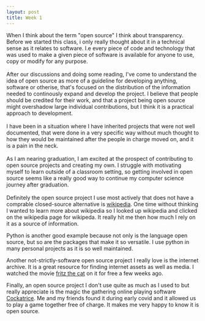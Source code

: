 ```yaml
---
layout: post
title: Week 1
---
```



When I think about the term "open source" I think about transparency. Before we started this class, 
i only really thought about it in a technical sense as it relates to software. I.e every piece of code and technology that was used to make a given piece of software is available for anyone to use, copy or modify for any purpose.
<br> <br>
After our discussions and doing some reading, I've come to understand the idea of open source as more of a guideline for developing anything, software or otherise, that's focused on the distribution of the information needed to continously expand and develop the project. I believe that people should be credited for their work, and that a project being open source might overshadow large individual contributions, but I think it is a practical approach to development. 
<br> <br>
I have been in a situation where I have inherited projects that were not well documented, that were done in a very specific way without much thought to how they would be maintained after the people in charge moved on, and it is a pain in the neck.
<br> <br>
As I am nearing graduation, I am excited at the prospect of contributing to open source projects and creating my own. I struggle with motivating myself to learn outside of a classroom setting, so getting involved in open source seems like a really good way to continue my computer science journey after graduation.
<br> <br>
Definitely the open source project I use most actively that does not have a comprable closed-source alternative is 
[wikipedia](https://www.wikipedia.org/). One time without thinking I wanted to learn more about wikipedia so I looked up wikipedia and clicked on the wikipedia page for wikipeda. It really hit me then how much I rely on it as a source of information.

Python is another good example because not only is the language open source, but so are the packages that make it so versatile. 
I use python in many personal projects as it is so well maintained. 

Another not-strictly-software open source project I really love is the internet archive. It is a great resource for finding internet assets as well as media. I watched the movie [fritz the cat](https://archive.org/details/fritz-the-cat-1972-hq) on it for free a few weeks ago. 

Finally, an open source project I don't use quite as much as I used to but really appreciate is the magic the gathering online playing software [Cockatrice](https://cockatrice.github.io/). Me and my friends found it during early covid and it allowed us to play a game together free of charge. It makes me very happy to know it is open source.



